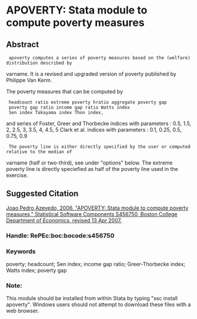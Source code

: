 # APOVERTY: Stata module to compute poverty measures


## Abstract

     apoverty computes a series of poverty measures based on the (welfare) distribution described by
varname. It is a revised and upgraded version of poverty published by Philippe Van Kerm.

The poverty measures that can be computed by

     headcount ratio extreme poverty hratio aggregate poverty gap
     poverty gap ratio income gap ratio Watts index
     Sen index Takayama index Thon index,

and series of Foster, Greer and Thorbecke indices with parameters :
     0.5, 1.5, 2, 2.5, 3, 3.5, 4, 4.5, 5
     Clark et al. indices with parameters :
     0.1, 0.25, 0.5, 0.75, 0.9


     The poverty line is either directly specified by the user or computed relative to the median of
varname (half or two-third), see under "options" below. The extreme poverty line is directly
speciefied as half of the poverty line used in the exercise.


## Suggested Citation
[Joao Pedro Azevedo, 2006. "APOVERTY: Stata module to compute poverty measures," Statistical Software Components S456750, Boston College Department of Economics, revised 13 Apr 2007.](https://ideas.repec.org/c/boc/bocode/s456750.html)

### Handle: RePEc:boc:bocode:s456750 

### Keywords
poverty; headcount; Sen index; income gap ratio; Greer-Thorbecke index; Watts index; poverty gap

### Note: 
This module should be installed from within Stata by typing "ssc install apoverty". Windows users should not attempt to download these files with a web browser.

